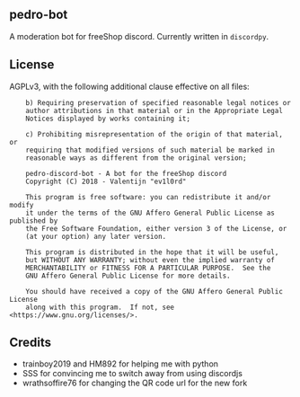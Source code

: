 ## pedro-bot

A moderation bot for freeShop discord. Currently written in `discordpy`.

## License

AGPLv3, with the following additional clause effective on all files:

```
    b) Requiring preservation of specified reasonable legal notices or
    author attributions in that material or in the Appropriate Legal
    Notices displayed by works containing it;

    c) Prohibiting misrepresentation of the origin of that material, or
    requiring that modified versions of such material be marked in
    reasonable ways as different from the original version;
```

```
    pedro-discord-bot - A bot for the freeShop discord
    Copyright (C) 2018 - Valentijn "ev1l0rd"

    This program is free software: you can redistribute it and/or modify
    it under the terms of the GNU Affero General Public License as published by
    the Free Software Foundation, either version 3 of the License, or
    (at your option) any later version.

    This program is distributed in the hope that it will be useful,
    but WITHOUT ANY WARRANTY; without even the implied warranty of
    MERCHANTABILITY or FITNESS FOR A PARTICULAR PURPOSE.  See the
    GNU Affero General Public License for more details.

    You should have received a copy of the GNU Affero General Public License
    along with this program.  If not, see <https://www.gnu.org/licenses/>.
```

## Credits

- trainboy2019 and HM892 for helping me with python
- SSS for convincing me to switch away from using discordjs
- wrathsoffire76 for changing the QR code url for the new fork

